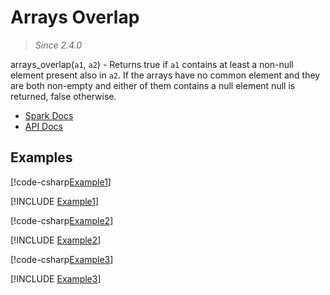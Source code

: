﻿# Arrays Overlap

> _Since 2.4.0_

arrays_overlap(`a1`, `a2`) - Returns true if `a1` contains at least a non-null
element present also in `a2`. If the arrays have no common element and they are
both non-empty and either of them contains a null element null is returned,
false otherwise.

* [Spark Docs](https://spark.apache.org/docs/3.2.2/api/sql/index.html#arrays_overlap)
* [API Docs](xref:TypedSpark.NET.Columns.ArrayColumn`1.Overlaps*)

## Examples

[!code-csharp[Example1](../../../TypedSpark.NET.Tests/Examples/ArraysOverlap.cs#Example1)]

[!INCLUDE [Example1](../../../TypedSpark.NET.Tests/Examples/__examples__/ArraysOverlap.Case1.md)]

[!code-csharp[Example2](../../../TypedSpark.NET.Tests/Examples/ArraysOverlap.cs#Example2)]

[!INCLUDE [Example2](../../../TypedSpark.NET.Tests/Examples/__examples__/ArraysOverlap.Case2.md)]

[!code-csharp[Example3](../../../TypedSpark.NET.Tests/Examples/ArraysOverlap.cs#Example3)]

[!INCLUDE [Example3](../../../TypedSpark.NET.Tests/Examples/__examples__/ArraysOverlap.Case3.md)]
